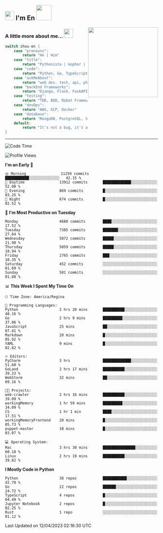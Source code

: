 <h2><img src="https://emojis.slackmojis.com/emojis/images/1531849430/4246/blob-sunglasses.gif?1531849430" width="30"/> I'm En <img src="https://media.giphy.com/media/12oufCB0MyZ1Go/giphy.gif" width="50"></h2>
<img align='right' src="https://media.giphy.com/media/M9gbBd9nbDrOTu1Mqx/giphy.gif" width="230">


### A little more about me... <img src="https://media.giphy.com/media/WUlplcMpOCEmTGBtBW/giphy.gif" width="30">  
<!--
```javascript
const zhou-en = {
    pronouns: "He" | "Him",
    title: "Pythonista" | "Gopher" | "Rustacean",
    code: ["Python", "Go", "Rust", "TypeScript"],
    askMeAbout: ["web dev", "tech", "app dev", "photography"],
    technologies: {
        backEnd: {
            python: ["Django", "Flask", "FaskAPI"],
            go: []
        },
        scraping: ["selenium", "scrapy", "spider"],
        testing: ["Robot Framework"],
        devOps: ["AWS", "Docker", "GCP", "Nginx"],
        databases: ["mongo", "postgresql", "sqlite"],
        misc: ["Firebase", "Heroku"]
    },
    architecture: ["Event Driven Architecture", "Microservices"],
    currentFocus: ["Temporal", "Rust"],
    funFact: "It's not a bug, it's a feature!"
};
```
  -->

```go
switch zhou-en {
    case "pronouns":
        return "He | Him"
    case "title":
        return "Pythonista | Gopher | Rustacean"
    case "code":
        return "Python, Go, TypeScript, Rust"
    case "askMeAbout":
        return "web dev, tech, api, photography, basketball"
    case "backEnd Frameworks":
        return "Django, Flask, FaskAPI, Temporal"
    case "testing":
        return "TDD, BDD, Robot Framework, pytest"
    case "devOps":
        return "AWS, GCP, Docker"
    case "database":
        return "MongoDB, PostgreSQL, Sqlit"
    default:
        return "It's not a bug, it's a feature!"
}
```




---
<!--START_SECTION:waka-->
![Code Time](http://img.shields.io/badge/Code%20Time-568%20hrs%2017%20mins-blue)

![Profile Views](http://img.shields.io/badge/Profile%20Views-0-blue)

**I'm an Early 🐤** 

```text
🌞 Morning                11259 commits       ███████████░░░░░░░░░░░░░░   42.15 % 
🌆 Daytime                13912 commits       █████████████░░░░░░░░░░░░   52.08 % 
🌃 Evening                869 commits         █░░░░░░░░░░░░░░░░░░░░░░░░   03.25 % 
🌙 Night                  674 commits         █░░░░░░░░░░░░░░░░░░░░░░░░   02.52 % 
```
📅 **I'm Most Productive on Tuesday** 

```text
Monday                   4680 commits        ████░░░░░░░░░░░░░░░░░░░░░   17.52 % 
Tuesday                  7385 commits        ███████░░░░░░░░░░░░░░░░░░   27.64 % 
Wednesday                5872 commits        █████░░░░░░░░░░░░░░░░░░░░   21.98 % 
Thursday                 5059 commits        █████░░░░░░░░░░░░░░░░░░░░   18.94 % 
Friday                   2765 commits        ███░░░░░░░░░░░░░░░░░░░░░░   10.35 % 
Saturday                 452 commits         ░░░░░░░░░░░░░░░░░░░░░░░░░   01.69 % 
Sunday                   501 commits         ░░░░░░░░░░░░░░░░░░░░░░░░░   01.88 % 
```


📊 **This Week I Spent My Time On** 

```text
🕑︎ Time Zone: America/Regina

💬 Programming Languages: 
Python                   2 hrs 20 mins       ██████████░░░░░░░░░░░░░░░   40.16 % 
Go                       2 hrs 9 mins        █████████░░░░░░░░░░░░░░░░   37.06 % 
JavaScript               25 mins             ██░░░░░░░░░░░░░░░░░░░░░░░   07.41 % 
Markdown                 20 mins             █░░░░░░░░░░░░░░░░░░░░░░░░   05.92 % 
YAML                     9 mins              █░░░░░░░░░░░░░░░░░░░░░░░░   02.82 % 

🔥 Editors: 
PyCharm                  3 hrs               █████████████░░░░░░░░░░░░   51.60 % 
GoLand                   2 hrs 17 mins       ██████████░░░░░░░░░░░░░░░   39.23 % 
WebStorm                 32 mins             ██░░░░░░░░░░░░░░░░░░░░░░░   09.16 % 

🐱‍💻 Projects: 
web-crawler              2 hrs 16 mins       ██████████░░░░░░░░░░░░░░░   39.09 % 
workingMemory            1 hr 59 mins        █████████░░░░░░░░░░░░░░░░   34.09 % 
CS                       1 hr 1 min          ████░░░░░░░░░░░░░░░░░░░░░   17.51 % 
workingMemoryFrontend    20 mins             █░░░░░░░░░░░░░░░░░░░░░░░░   05.73 % 
puppet-master            10 mins             █░░░░░░░░░░░░░░░░░░░░░░░░   03.07 % 

💻 Operating System: 
Mac                      3 hrs 30 mins       ███████████████░░░░░░░░░░   60.18 % 
Linux                    2 hrs 19 mins       ██████████░░░░░░░░░░░░░░░   39.82 % 
```

**I Mostly Code in Python** 

```text
Python                   38 repos            ███████████░░░░░░░░░░░░░░   42.70 % 
Go                       22 repos            ██████░░░░░░░░░░░░░░░░░░░   24.72 % 
TypeScript               4 repos             █░░░░░░░░░░░░░░░░░░░░░░░░   04.49 % 
Jupyter Notebook         2 repos             █░░░░░░░░░░░░░░░░░░░░░░░░   02.25 % 
Rust                     1 repo              ░░░░░░░░░░░░░░░░░░░░░░░░░   01.12 % 
```




 Last Updated on 12/04/2023 02:16:30 UTC
<!--END_SECTION:waka-->
